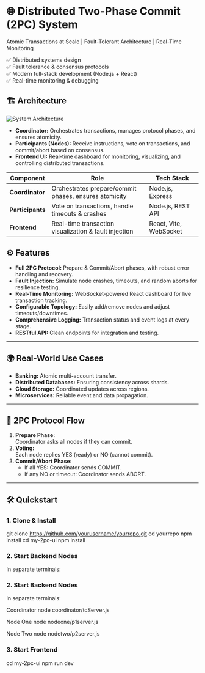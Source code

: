 # 🌐 Distributed Two-Phase Commit (2PC) System
Atomic Transactions at Scale | Fault-Tolerant Architecture | Real-Time Monitoring

✅ Distributed systems design  
✅ Fault tolerance & consensus protocols  
✅ Modern full-stack development (Node.js + React)  
✅ Real-time monitoring & debugging



## 🏗️ Architecture

![System Architecture](https://en.wikipedia.org/wiki/File:Two_phase_commit_seq_diagram_success_01.png)

- **Coordinator:** Orchestrates transactions, manages protocol phases, and ensures atomicity.
- **Participants (Nodes):** Receive instructions, vote on transactions, and commit/abort based on consensus.
- **Frontend UI:** Real-time dashboard for monitoring, visualizing, and controlling distributed transactions.

| Component          | Role                                                                 | Tech Stack           |
|--------------------|---------------------------------------------------------------------|----------------------|
| **Coordinator**    | Orchestrates prepare/commit phases, ensures atomicity               | Node.js, Express     |
| **Participants**   | Vote on transactions, handle timeouts & crashes                    | Node.js, REST API    |
| **Frontend**       | Real-time transaction visualization & fault injection              | React, Vite, WebSocket |

## ⚙️ Features

- **Full 2PC Protocol:** Prepare & Commit/Abort phases, with robust error handling and recovery.
- **Fault Injection:** Simulate node crashes, timeouts, and random aborts for resilience testing.
- **Real-Time Monitoring:** WebSocket-powered React dashboard for live transaction tracking.
- **Configurable Topology:** Easily add/remove nodes and adjust timeouts/downtimes.
- **Comprehensive Logging:** Transaction status and event logs at every stage.
- **RESTful API:** Clean endpoints for integration and testing.

---

## 🌍 Real-World Use Cases

- **Banking:** Atomic multi-account transfer.
- **Distributed Databases:** Ensuring consistency across shards.
- **Cloud Storage:** Coordinated updates across regions.
- **Microservices:** Reliable event and data propagation.

---

## 🚦 2PC Protocol Flow

1. **Prepare Phase:**  
   Coordinator asks all nodes if they can commit.
2. **Voting:**  
   Each node replies YES (ready) or NO (cannot commit).
3. **Commit/Abort Phase:**  
   - If all YES: Coordinator sends COMMIT.
   - If any NO or timeout: Coordinator sends ABORT.

---

## 🛠️ Quickstart

### 1. **Clone & Install**

git clone https://github.com/yourusername/yourrepo.git
cd yourrepo
npm install
cd my-2pc-ui
npm install

### 2. **Start Backend Nodes**

In separate terminals:


### 2. **Start Backend Nodes**

In separate terminals:

Coordinator
node coordinator/tcServer.js

Node One
node nodeone/p1server.js

Node Two
node nodetwo/p2server.js

### 3. **Start Frontend**
cd my-2pc-ui
npm run dev
